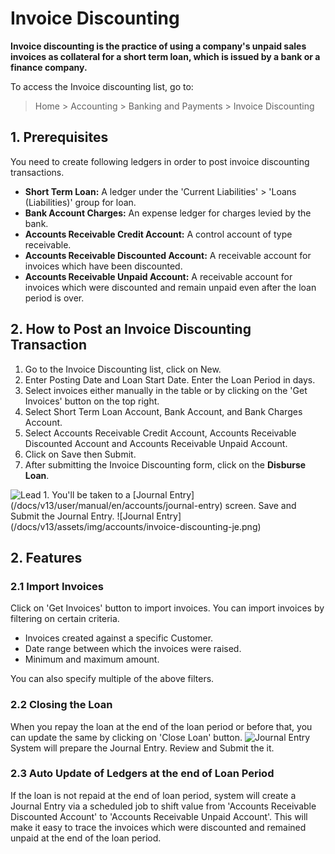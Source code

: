 <!-- add-breadcrumbs -->
# Invoice Discounting

**Invoice discounting is the practice of using a company's unpaid sales invoices as collateral for a short term loan, which is issued by a bank or a finance company.**

To access the Invoice discounting list, go to:
> Home > Accounting > Banking and Payments > Invoice Discounting

## 1. Prerequisites

You need to create following ledgers in order to post invoice discounting transactions.

* **Short Term Loan:** A ledger under the 'Current Liabilities' > 'Loans (Liabilities)' group for loan.
* **Bank Account Charges:** An expense ledger for charges levied by the bank.
* **Accounts Receivable Credit Account:** A control account of type receivable.
* **Accounts Receivable Discounted Account:** A receivable account for invoices which have been discounted.
* **Accounts Receivable Unpaid Account:** A receivable account for invoices which were discounted and remain unpaid even after the loan period is over.

## 2. How to Post an Invoice Discounting Transaction

1. Go to the Invoice Discounting list, click on New.
1. Enter Posting Date and Loan Start Date. Enter the Loan Period in days.
1. Select invoices either manually in the table or by clicking on the 'Get Invoices' button on the top right.
1. Select Short Term Loan Account, Bank Account, and Bank Charges Account.
1. Select Accounts Receivable Credit Account, Accounts Receivable Discounted Account and Accounts Receivable Unpaid Account.
1. Click on Save then Submit.
1. After submitting the Invoice Discounting form, click on the **Disburse Loan**.
  <img class="screenshot" alt="Lead" src="{{docs_base_url}}/assets/img/accounts/invoice_discounting.png">
1. You'll be taken to a [Journal Entry](/docs/v13/user/manual/en/accounts/journal-entry) screen. Save and Submit the Journal Entry.
  ![Journal Entry](/docs/v13/assets/img/accounts/invoice-discounting-je.png)

## 2. Features

### 2.1 Import Invoices
Click on 'Get Invoices' button to import invoices. You can import invoices by filtering on certain criteria.

* Invoices created against a specific Customer.
* Date range between which the invoices were raised.
* Minimum and maximum amount.

You can also specify multiple of the above filters.

### 2.2 Closing the Loan
When you repay the loan at the end of the loan period or before that, you can update the same by clicking on 'Close Loan' button.
  ![Journal Entry](/docs/v13/assets/img/accounts/invoice-discounting-disbursed.png)
System will prepare the Journal Entry. Review and Submit the it.

### 2.3 Auto Update of Ledgers at the end of Loan Period
If the loan is not repaid at the end of loan period, system will create a Journal Entry via a scheduled job to shift value from 'Accounts Receivable Discounted Account' to 'Accounts Receivable Unpaid Account'. This will make it easy to trace the invoices which were discounted and remained unpaid at the end of the loan period.
